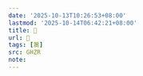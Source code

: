 ```yaml
---
date: '2025-10-13T10:26:53+08:00'
lastmod: '2025-10-14T06:42:21+08:00'
title: 􀚔
url: 􀚔
tags: [䉛]
src: GHZR
note:
---
```

